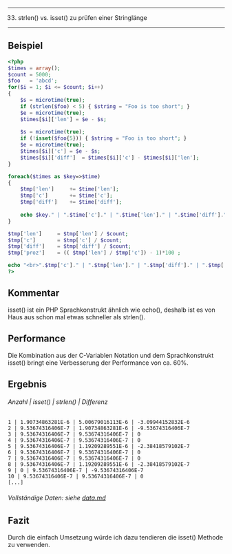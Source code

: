 ----
33. strlen() vs. isset() zu prüfen einer Stringlänge
---
Beispiel
-------
```php
<?php
$times = array();
$count = 5000;
$foo   = 'abcd';
for($i = 1; $i <= $count; $i++)
{
	$s = microtime(true);
	if (strlen($foo) < 5) { $string = "Foo is too short"; }
	$e = microtime(true);
	$times[$i]['len'] = $e - $s;
	
	$s = microtime(true);
	if (!isset($foo{5})) { $string = "Foo is too short"; }
	$e = microtime(true);
	$times[$i]['c']	= $e - $s;
	$times[$i]['diff']	= $times[$i]['c'] - $times[$i]['len'];
}

foreach($times as $key=>$time)
{
	$tmp['len']		+= $time['len'];
	$tmp['c']		+= $time['c'];
	$tmp['diff']	+= $time['diff'];
	
	echo $key." | ".$time['c']." | ".$time['len']." | ".$time['diff']."<br>";
}

$tmp['len']		= $tmp['len'] / $count;
$tmp['c']		= $tmp['c'] / $count;
$tmp['diff']	= $tmp['diff'] / $count;
$tmp['proz']	= (( $tmp['len'] / $tmp['c']) - 1)*100 ;

echo "<br>".$tmp['c']." | ".$tmp['len']." | ".$tmp['diff']." | ".$tmp['proz']."<br>";
?>
```
Kommentar
---------
isset() ist ein PHP Sprachkonstrukt ähnlich wie echo(), deshalb ist es von Haus aus schon mal etwas schneller als strlen().

Performance
-----------
Die Kombination aus der C-Variablen Notation und dem Sprachkonstrukt isset() bringt eine Verbesserung der Performance von ca. 60%.

Ergebnis
-------
###### Anzahl | isset() | strlen() | Differenz
```
1 | 1.90734863281E-6 | 5.00679016113E-6 | -3.09944152832E-6
2 | 9.53674316406E-7 | 1.90734863281E-6 | -9.53674316406E-7
3 | 9.53674316406E-7 | 9.53674316406E-7 | 0
4 | 9.53674316406E-7 | 9.53674316406E-7 | 0
5 | 9.53674316406E-7 | 1.19209289551E-6 | -2.38418579102E-7
6 | 9.53674316406E-7 | 9.53674316406E-7 | 0
7 | 9.53674316406E-7 | 9.53674316406E-7 | 0
8 | 9.53674316406E-7 | 1.19209289551E-6 | -2.38418579102E-7
9 | 0 | 9.53674316406E-7 | -9.53674316406E-7
10 | 9.53674316406E-7 | 9.53674316406E-7 | 0
[...]
```
###### Vollständige Daten: siehe [data.md](data.md,"data.md")

Fazit
------
Durch die einfach Umsetzung würde ich dazu tendieren die isset() Methode zu verwenden.